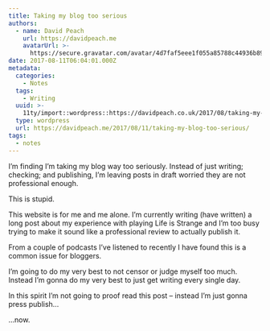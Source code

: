 ```yaml
---
title: Taking my blog too serious
authors:
  - name: David Peach
    url: https://davidpeach.me
    avatarUrl: >-
      https://secure.gravatar.com/avatar/4d7faf5eee1f055a85788c44936b8995eaab6dfb004e7854ec747ccb272e91ee?s=96&d=mm&r=g
date: 2017-08-11T06:04:01.000Z
metadata:
  categories:
    - Notes
  tags:
    - Writing
  uuid: >-
    11ty/import::wordpress::https://davidpeach.co.uk/2017/08/taking-my-blog-too-serious/
  type: wordpress
  url: https://davidpeach.me/2017/08/11/taking-my-blog-too-serious/
tags:
  - notes
---
```

I’m finding I’m taking my blog way too seriously. Instead of just writing; checking; and publishing, I’m leaving posts in draft worried they are not professional enough.

This is stupid.

This website is for me and me alone. I’m currently writing (have written) a long post about my experience with playing Life is Strange and I’m too busy trying to make it sound like a professional review to actually publish it.

From a couple of podcasts I’ve listened to recently I have found this is a common issue for bloggers.

I’m going to do my very best to not censor or judge myself too much. Instead I’m gonna do my very best to just get writing every single day.

In this spirit I’m not going to proof read this post – instead I’m just gonna press publish…

…now.